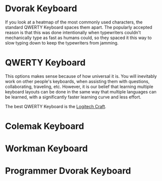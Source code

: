 
# Dvorak Keyboard
If you look at a heatmap of the most commonly used characters, the standard QWERTY Keyboard spaces them apart. The popularly accepted reason is that this was done intentionally when typewriters couldn't mechanically type as fast as humans could, so they spaced it this way to slow typing down to keep the typewriters from jamming.

# QWERTY Keyboard
This options makes sense because of how universal it is. You will inevitably work on other people's keyboards, when assisting them with questions, collaborating, traveling, etc. However, it is our belief that learning multiple keyboard layouts can be done in the same way that multiple languages can be learned, with a significantly faster learning curve and less effort.

The best QWERTY Keyboard is the [Logitech Craft](https://www.logitech.com/en-us/products/keyboards/craft.920-008484.html).

# Colemak Keyboard

# Workman Keyboard

# Programmer Dvorak Keyboard